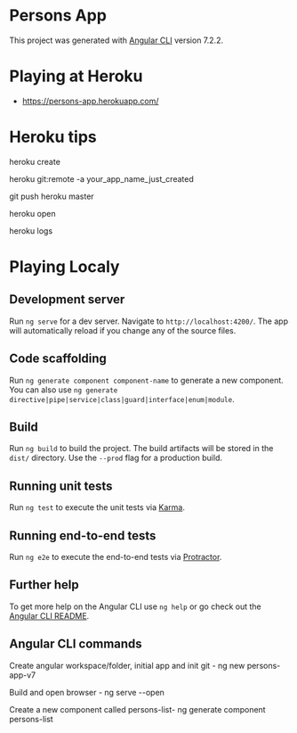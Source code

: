 # Persons App

This project was generated with [Angular CLI](https://github.com/angular/angular-cli) version 7.2.2.

# Playing at Heroku

- https://persons-app.herokuapp.com/

# Heroku tips

heroku create

heroku git:remote -a your_app_name_just_created

git push heroku master

heroku open

heroku logs

# Playing Localy

## Development server

Run `ng serve` for a dev server. Navigate to `http://localhost:4200/`. The app will automatically reload if you change any of the source files.

## Code scaffolding

Run `ng generate component component-name` to generate a new component. You can also use `ng generate directive|pipe|service|class|guard|interface|enum|module`.

## Build

Run `ng build` to build the project. The build artifacts will be stored in the `dist/` directory. Use the `--prod` flag for a production build.

## Running unit tests

Run `ng test` to execute the unit tests via [Karma](https://karma-runner.github.io).

## Running end-to-end tests

Run `ng e2e` to execute the end-to-end tests via [Protractor](http://www.protractortest.org/).

## Further help

To get more help on the Angular CLI use `ng help` or go check out the [Angular CLI README](https://github.com/angular/angular-cli/blob/master/README.md).

## Angular CLI commands

Create angular workspace/folder, initial app and init git - ng new persons-app-v7

Build and open browser - ng serve --open

Create a new component called persons-list- ng generate component persons-list
